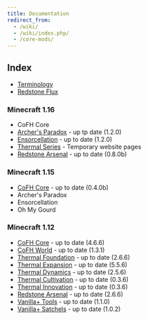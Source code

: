 ```yaml
---
title: Documentation
redirect_from:
  - /wiki/
  - /wiki/index.php/
  - /core-mods/
---
```


Index
-----

* [Terminology](terminology/)
* [Redstone Flux](redstone-flux/)

<!-- Arrow symbol: → -->

### Minecraft 1.16
* <a class="uk-text-danger">CoFH Core</a>
* [Archer's Paradox](1.16/archers-paradox/) - <span class="uk-text-small uk-text-success">up tp date (1.2.0) </span>
* [Ensorcellation](1.16/ensorcellation/) - <span class="uk-text-small uk-text-success">up to date (1.2.0) </span>
* [Thermal Series](1.16/thermal-series/) - <span class="uk-text-small uk-text-success">Temporary website pages </span>
* [Redstone Arsenal](1.16/redstone-arsenal/) - <span class="uk-text-small uk-text-success">up to date (0.8.0b) </span>


### Minecraft 1.15
* [CoFH Core](1.15/cofh-core/) - <span class="uk-text-small uk-text-success">up to date (0.4.0b)</span>
* <a class="uk-text-danger">Archer's Paradox</a>
* <a class="uk-text-danger">Ensorcellation</a>
* <a class="uk-text-danger">Oh My Gourd</a>

### Minecraft 1.12
* [CoFH Core](1.12/cofh-core/) - <span class="uk-text-small uk-text-success">up to date (4.6.6)</span>
* [CoFH World](1.12/cofh-world/) - <span class="uk-text-small uk-text-success">up to date (1.3.1)</span>
* [Thermal Foundation](1.12/thermal-foundation/) - <span class="uk-text-small uk-text-success">up to date (2.6.6)</span>
* [Thermal Expansion](1.12/thermal-expansion/) - <span class="uk-text-small uk-text-success">up to date (5.5.6)</span>
* [Thermal Dynamics](1.12/thermal-dynamics/) - <span class="uk-text-small uk-text-success">up to date (2.5.6)</span>
* [Thermal Cultivation](1.12/thermal-cultivation/) - <span class="uk-text-small uk-text-success">up to date (0.3.6)</span>
* [Thermal Innovation](1.12/thermal-innovation/) - <span class="uk-text-small uk-text-success">up to date (0.3.6)</span>
* [Redstone Arsenal](1.12/redstone-arsenal/) - <span class="uk-text-small uk-text-success">up to date (2.6.6)</span>
* [Vanilla+ Tools](1.12/vanillaplus-tools/) - <span class="uk-text-small uk-text-success">up to date (1.1.0)</span>
* [Vanilla+ Satchels](1.12/vanillaplus-satchels/) - <span class="uk-text-small uk-text-success">up to date (1.0.2)</span>
